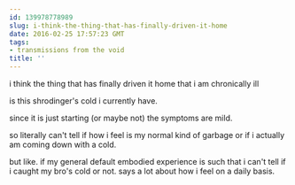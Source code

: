 ```yaml
---
id: 139978778989
slug: i-think-the-thing-that-has-finally-driven-it-home
date: 2016-02-25 17:57:23 GMT
tags:
- transmissions from the void
title: ''
---
```


i think the thing that has finally driven it home that i am chronically ill 

is this shrodinger's cold i currently have.

since it is just starting (or maybe not) the symptoms are mild.

so literally can't tell if how i feel is my normal kind of garbage or if i actually am coming down with a cold.

but like. if my general default embodied experience is such that i can't tell if i caught my bro's cold or not. says a lot about how i feel on a daily basis.